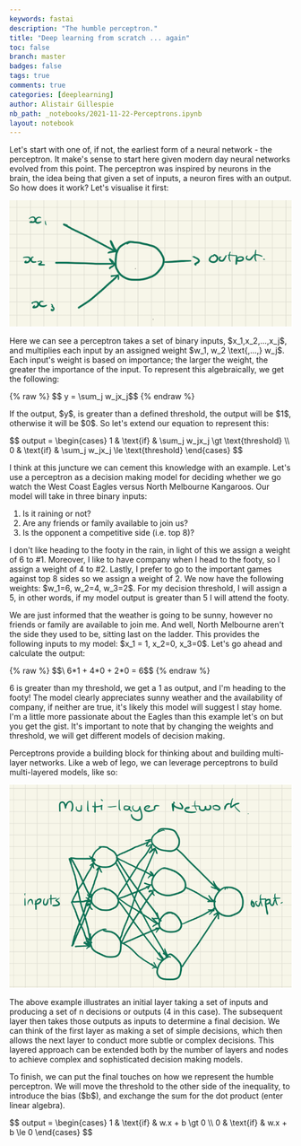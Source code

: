 ```yaml
---
keywords: fastai
description: "The humble perceptron."
title: "Deep learning from scratch ... again"
toc: false
branch: master
badges: false
tags: true
comments: true
categories: [deeplearning]
author: Alistair Gillespie
nb_path: _notebooks/2021-11-22-Perceptrons.ipynb
layout: notebook
---
```


<!--
#################################################
### THIS FILE WAS AUTOGENERATED! DO NOT EDIT! ###
#################################################
# file to edit: _notebooks/2021-11-22-Perceptrons.ipynb
-->

<div class="container" id="notebook-container">
        
<div class="cell border-box-sizing text_cell rendered"><div class="inner_cell">
<div class="text_cell_render border-box-sizing rendered_html">
<p>Let's start with one of, if not, the earliest form of a neural network - the perceptron. It make's sense to start here given modern day neural networks evolved from this point. The perceptron was inspired by neurons in the brain, the idea being that given a set of inputs, a neuron fires with an output. So how does it work? Let's visualise it first:</p>
<p><img src="/images/copied_from_nb/perceptrons_imgs/perceptron.png" alt="Perceptron"></p>
<p>Here we can see a perceptron takes a set of binary inputs, $x_1,x_2,...,x_j$, and multiplies each input by an assigned weight $w_1, w_2 \text{,...,} w_j$. Each input's weight is based on importance; the larger the weight, the greater the importance of the input. To represent this algebraically, we get the following:</p>
<p>{% raw %}
$$ y = \sum_j w_jx_j$$
{% endraw %}</p>

</div>
</div>
</div>
<div class="cell border-box-sizing text_cell rendered"><div class="inner_cell">
<div class="text_cell_render border-box-sizing rendered_html">
<p>If the output, $y$, is greater than a defined threshold, the output will be $1$, otherwise it will be $0$. So let's extend our equation to represent this:</p>
$$
output = \begin{cases}
1 &amp; \text{if} &amp; \sum_j w_jx_j \gt \text{threshold} \\
0 &amp; \text{if} &amp; \sum_j w_jx_j \le \text{threshold}
\end{cases}
$$
</div>
</div>
</div>
<div class="cell border-box-sizing text_cell rendered"><div class="inner_cell">
<div class="text_cell_render border-box-sizing rendered_html">
<p>I think at this juncture we can cement this knowledge with an example. Let's use a perceptron as a decision making model for deciding whether we go watch the West Coast Eagles versus North Melbourne Kangaroos. Our model will take in three binary inputs:</p>
<ol>
<li>Is it raining or not?</li>
<li>Are any friends or family available to join us?</li>
<li>Is the opponent a competitive side (i.e. top 8)?</li>
</ol>
<p>I don't like heading to the footy in the rain, in light of this we assign a weight of 6 to #1. Moreover, I like to have company when I head to the footy, so I assign a weight of 4 to #2. Lastly, I prefer to go to the important games against top 8 sides so we assign a weight of 2. We now have the following weights: $w_1=6, w_2=4, w_3=2$. For my decision threshold, I will assign a 5, in other words, if my model output is greater than 5 I will attend the footy.</p>
<p>We are just informed that the weather is going to be sunny, however no friends or family are available to join me. And well, North Melbourne aren't the side they used to be, sitting last on the ladder. This provides the following inputs to my model: $x_1 = 1, x_2=0, x_3=0$. Let's go ahead and calculate the output:</p>
<p>{% raw %}
$$\ 6*1 + 4*0 + 2*0 = 6$$
{% endraw %}</p>
<p>6 is greater than my threshold, we get a 1 as output, and I'm heading to the footy! The model clearly appreciates sunny weather and the availability of company, if neither are true, it's likely this model will suggest I stay home. I'm a little more passionate about the Eagles than this example let's on but you get the gist. It's important to note that by changing the weights and threshold, we will get different models of decision making.</p>
<p>Perceptrons provide a building block for thinking about and building multi-layer networks. Like a web of lego, we can leverage perceptrons to build multi-layered models, like so:</p>
<p><img src="/images/copied_from_nb/perceptrons_imgs/multi_layer_network.png" alt="Multi-layer Network"></p>

</div>
</div>
</div>
<div class="cell border-box-sizing text_cell rendered"><div class="inner_cell">
<div class="text_cell_render border-box-sizing rendered_html">
<p>The above example illustrates an initial layer taking a set of inputs and producing a set of n decisions or outputs (4 in this case). The subsequent layer then takes those outputs as inputs to determine a final decision. We can think of the first layer as making a set of simple decisions, which then allows the next layer to conduct more subtle or complex decisions. This layered approach can be extended both by the number of layers and nodes to achieve complex and sophisticated decision making models.</p>

</div>
</div>
</div>
<div class="cell border-box-sizing text_cell rendered"><div class="inner_cell">
<div class="text_cell_render border-box-sizing rendered_html">
<p>To finish, we can put the final touches on how we represent the humble perceptron. We will move the threshold to the other side of the inequality, to introduce the bias ($b$), and exchange the sum for the dot product (enter linear algebra).</p>
$$
output = \begin{cases}
1 &amp; \text{if} &amp; w.x + b \gt 0 \\
0 &amp; \text{if} &amp; w.x + b \le 0
\end{cases}
$$
</div>
</div>
</div>
</div>
 

